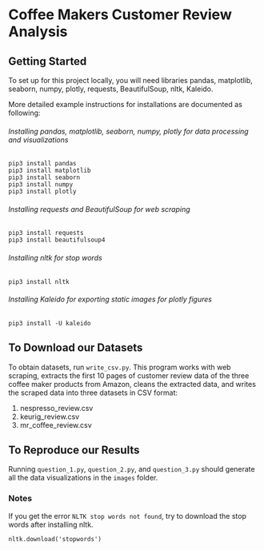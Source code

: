 # Coffee Makers Customer Review Analysis

## Getting Started
To set up for this project locally, you will need libraries pandas, matplotlib, seaborn, numpy, plotly, requests, BeautifulSoup, nltk, Kaleido.

More detailed example instructions for installations are documented as following:


###### Installing pandas, matplotlib, seaborn, numpy, plotly for data processing and visualizations
```
pip3 install pandas
pip3 install matplotlib
pip3 install seaborn
pip3 install numpy
pip3 install plotly
```

###### Installing requests and BeautifulSoup for web scraping
```
pip3 install requests
pip3 install beautifulsoup4
```

###### Installing nltk for stop words
```
pip3 install nltk
```

###### Installing Kaleido for exporting static images for plotly figures
```
pip3 install -U kaleido
```

## To Download our Datasets
To obtain datasets, run `write_csv.py`. This program works with web scraping, extracts the first 10 pages of customer
review data of the three coffee maker products from Amazon, cleans the extracted data,
and writes the scraped data into three datasets in CSV format:
1. nespresso_review.csv
2. keurig_review.csv
3. mr_coffee_review.csv


## To Reproduce our Results
Running `question_1.py`, `question_2.py`, and `question_3.py` should generate all the data visualizations in the `images` folder.

### Notes
If you get the error `NLTK stop words not found`, try to download the stop words after installing nltk.
```
nltk.download('stopwords')
```

